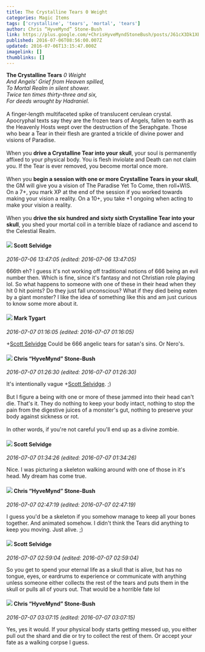 ```yaml
---
title: The Crystalline Tears 0 Weight
categories: Magic Items
tags: ['crystalline', 'tears', 'mortal', 'tears']
author: Chris “HyveMynd” Stone-Bush
link: https://plus.google.com/+ChrisHyveMyndStoneBush/posts/J61cX3Dk1XE
published: 2016-07-06T08:56:00.007Z
updated: 2016-07-06T13:15:47.000Z
imagelink: []
thumblinks: []
---
```


<b>The Crystalline Tears</b>	<i>0 Weight</i><br /><i>And Angels’ Grief from Heaven spilled,</i><br /><i>To Mortal Realm in silent shower.</i><br /><i>Twice ten times thirty-three and six,</i><br /><i>For deeds wrought by Hadraniel.</i><br /><br />A finger-length multifaceted spike of translucent cerulean crystal. Apocryphal texts say they are the frozen tears of Angels, fallen to earth as the Heavenly Hosts wept over the destruction of the Seraphgate. Those who bear a Tear in their flesh are granted a trickle of divine power and visions of Paradise.<br /><br />When you <b>drive a Crystalline Tear into your skull</b>, your soul is permanently affixed to your physical body. You is flesh inviolate and Death can not claim you. If the Tear is ever removed, you become mortal once more.<br /><br />When you <b>begin a session with one or more Crystalline Tears in your skull</b>, the GM will give you a vision of The Paradise Yet To Come, then roll+WIS. On a 7+, you mark XP at the end of the session if you worked towards making your vision a reality. On a 10+, you take +1 ongoing when acting to make your vision a reality.<br /><br />When you <b>drive the six hundred and sixty sixth Crystalline Tear into your skull</b>, you shed your mortal coil in a terrible blaze of radiance and ascend to the Celestial Realm.﻿
<div id='comment z12cwneo0muhwl4va22qftmh0wyktj2bg04'>
  <h4><img src='{{site.baseurl}}//images/avatars/102860402526090415450_photo.jpg'> Scott Selvidge</h4>
      <p><cite>2016-07-06 13:47:05 (edited: 2016-07-06 13:47:05)</cite></p>
        <p>666th eh? I guess it&#39;s not working off traditional notions of 666 being an evil number then. Which is fine, since it&#39;s fantasy and not Christian role playing lol. So what happens to someone with one of these in their head when they hit 0 hit points? Do they just fall unconscious? What if they died being eaten by a giant monster? I like the idea of something like this and am just curious to know some more about it.</p>
</div>
        

<div id='comment z12cwneo0muhwl4va22qftmh0wyktj2bg04'>
  <h4><img src='{{site.baseurl}}//images/avatars/118088719859349999400_photo.jpg'> Mark Tygart</h4>
      <p><cite>2016-07-07 01:16:05 (edited: 2016-07-07 01:16:05)</cite></p>
        <p><span class="proflinkWrapper"><span class="proflinkPrefix">+</span><a class="proflink" href="https://plus.google.com/102860402526090415450" oid="102860402526090415450">Scott Selvidge</a></span> Could be 666 angelic tears for satan&#39;s sins. Or Nero&#39;s.</p>
</div>
        

<div id='comment z12cwneo0muhwl4va22qftmh0wyktj2bg04'>
  <h4><img src='{{site.baseurl}}//images/avatars/108053817066303198241_photo.jpg'> Chris “HyveMynd” Stone-Bush</h4>
      <p><cite>2016-07-07 01:26:30 (edited: 2016-07-07 01:26:30)</cite></p>
        <p>It&#39;s intentionally vague <span class="proflinkWrapper"><span class="proflinkPrefix">+</span><a class="proflink" href="https://plus.google.com/102860402526090415450" oid="102860402526090415450">Scott Selvidge</a></span>. ;)<br /><br />But I figure a being with one or more of these jammed into their head can&#39;t die. That&#39;s it. They do nothing to keep your body intact, nothing to stop the pain from the digestive juices of a monster&#39;s gut, nothing to preserve your body against sickness or rot.<br /><br />In other words, if you&#39;re not careful you&#39;ll end up as a divine zombie.</p>
</div>
        

<div id='comment z12cwneo0muhwl4va22qftmh0wyktj2bg04'>
  <h4><img src='{{site.baseurl}}//images/avatars/102860402526090415450_photo.jpg'> Scott Selvidge</h4>
      <p><cite>2016-07-07 01:34:26 (edited: 2016-07-07 01:34:26)</cite></p>
        <p>Nice. I was picturing a skeleton walking around with one of those in it&#39;s head. My dream has come true.</p>
</div>
        

<div id='comment z12cwneo0muhwl4va22qftmh0wyktj2bg04'>
  <h4><img src='{{site.baseurl}}//images/avatars/108053817066303198241_photo.jpg'> Chris “HyveMynd” Stone-Bush</h4>
      <p><cite>2016-07-07 02:47:19 (edited: 2016-07-07 02:47:19)</cite></p>
        <p>I guess you&#39;d be a skeleton if you somehow manage to keep all your bones together. And animated somehow. I didn&#39;t think the Tears did anything to keep you moving. Just alive. ;)</p>
</div>
        

<div id='comment z12cwneo0muhwl4va22qftmh0wyktj2bg04'>
  <h4><img src='{{site.baseurl}}//images/avatars/102860402526090415450_photo.jpg'> Scott Selvidge</h4>
      <p><cite>2016-07-07 02:59:04 (edited: 2016-07-07 02:59:04)</cite></p>
        <p>So you get to spend your eternal life as a skull that is alive, but has no tongue, eyes, or eardrums to experience or communicate with anything unless someone either collects the rest of the tears and puts them in the skull or pulls all of yours out. That would be a horrible fate lol</p>
</div>
        

<div id='comment z12cwneo0muhwl4va22qftmh0wyktj2bg04'>
  <h4><img src='{{site.baseurl}}//images/avatars/108053817066303198241_photo.jpg'> Chris “HyveMynd” Stone-Bush</h4>
      <p><cite>2016-07-07 03:07:15 (edited: 2016-07-07 03:07:15)</cite></p>
        <p>Yes, yes it would. If your physical body starts getting messed up, you either pull out the shard and die or try to collect the rest of them. Or accept your fate as a walking corpse I guess.</p>
</div>
        